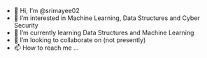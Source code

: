 - 👋 Hi, I’m @srimayee02
- 👀 I’m interested in Machine Learning, Data Structures and Cyber Security
- 🌱 I’m currently learning Data Structures and Machine Learning
- 💞️ I’m looking to collaborate on (not presently)
- 📫 How to reach me ...

<!---
srimayee02/srimayee02 is a ✨ special ✨ repository because its `README.md` (this file) appears on your GitHub profile.
You can click the Preview link to take a look at your changes.
--->
